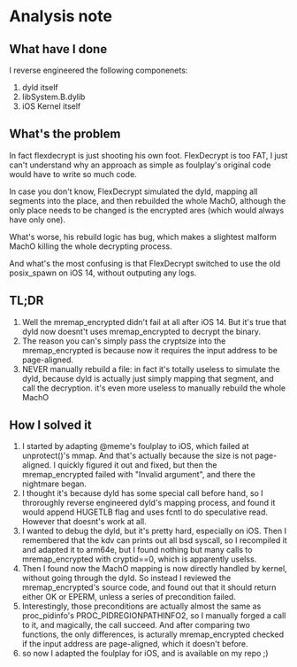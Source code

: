 # Analysis note

## What have I done

I reverse engineered the following componenets:

1. dyld itself
2. libSystem.B.dylib
3. iOS Kernel itself


## What's the problem

In fact flexdecrypt is just shooting his own foot. FlexDecrypt is too FAT, I just can't understand why an approach as simple as foulplay's original code would have to write so much code.

In case you don't know, FlexDecrypt simulated the dyld, mapping all segments into the place, and then rebuilded the whole MachO, although the only place needs to be changed is the encrypted ares (which would always have only one).

What's worse, his rebuild logic has bug, which makes a slightest malform MachO killing the whole decrypting process.

And what's the most confusing is that FlexDecrypt switched to use the old posix_spawn on iOS 14, without outputing any logs.


## TL;DR

1. Well the mremap_encrypted didn't fail at all after iOS 14. But it's true that dyld now doesnt't uses mremap_encrypted to decrypt the binary.
2. The reason you can's simply pass the cryptsize into the mremap_encrypted is because now it requires the input address to be page-aligned.
3. NEVER manually rebuild a file: in fact it's totally useless to simulate the dyld, because dyld is actually just simply mapping that segment, and call the decryption. it's even more useless to manually rebuild the whole MachO

## How I solved it

1. I started by adapting @meme's foulplay to iOS, which failed at unprotect()'s mmap. And that's actually because the size is not page-aligned. I quickly figured it out and fixed, but then the mremap_encrypted failed with "Invalid argument", and there the nightmare began.
2. I thought it's because dyld has some special call before hand, so I throroughly reverse engineered dyld's mapping process, and found it would append HUGETLB flag and uses fcntl to do speculative read. However that doesnt's work at all.
3. I wanted to debug the dyld, but it's pretty hard, especially on iOS. Then I remembered that the kdv can prints out all bsd syscall, so I recompiled it and adapted it to arm64e, but I found nothing but many calls to mremap_encrypted with cryptid==0, which is apparently uselss. 
4. Then I found now the MachO mapping is now directly handled by kernel, without going through the dyld. So instead I reviewed the mremap_encrypted's source code, and found out that it should return either OK or EPERM, unless a series of precondition failed.
5. Interestingly, those preconditions are actually almost the same as proc_pidinfo's PROC_PIDREGIONPATHINFO2, so I manually forged a call to it, and magically, the call succeed. And after comparing two functions, the only differences, is acturally mremap_encrypted checked if the input address are page-aligned, which it doesn't before.
6. so now I adapted the foulplay for iOS, and is available on my repo ;)

